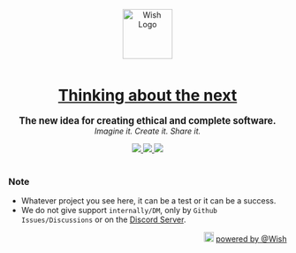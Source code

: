 <div align="center">
  <picture>
    <source srcset="https://raw.githubusercontent.com/wishware/.github/refs/heads/main/assets/images/wish-light.png" media="(prefers-color-scheme: dark)"/>
    <img 
      src="https://raw.githubusercontent.com/wishware/.github/refs/heads/main/assets/images/wish-dark.png" 
      alt="Wish Logo"
      height="90"
      loading="lazy"
      style="margin-bottom: 10px;"
    />
  </picture>
  
<h1>
  <a href="https://github.com/wishware" target="_blank" rel="noopener noreferrer">
    Thinking about the next
  </a>
</h1>
</div>

<p align="center">
  <strong style="font-size: 1.2em;">The new idea for creating ethical and complete software.</strong><br/>
  <em>Imagine it. Create it. Share it.</em>
</p>

<div align="center">
  <a aria-label="Discord" target="_blank" href="https://discord.gg/A6Vu7gYE">
    <img src="https://img.shields.io/discord/903684797560397915?color=%23e3aef0&logo=discord&style=flat-square&logoColor=fff&label=Chat">
  </a>
  <a aria-label="Followers" target="_blank" href="https://github.com/orgs/wishware">
    <img src="https://img.shields.io/github/followers/wishware?color=%23e3aef0&logo=github&style=flat-square&logoColor=fff&label=Follow">
  </a>
  <a aria-label="Community Discussions" target="_blank" href="https://github.com/orgs/wishware/discussions">
    <img src="https://img.shields.io/badge/Community-Discussions-%23e3aef0?logo=github&style=flat-square&logoColor=fff">
  </a>
</div>

<br/>

### Note
- Whatever project you see here, it can be a test or it can be a success.
- We do not give support `internally/DM`, only by `Github Issues/Discussions` or on the [Discord Server](https://discord.gg/A6Vu7gYE).

<p align="right">
  <picture>
    <source width="18px" srcset="https://raw.githubusercontent.com/wishware/.github/refs/heads/main/assets/images/wish-light.png" media="(prefers-color-scheme: dark)"/>
    <img 
      src="https://raw.githubusercontent.com/wishware/.github/refs/heads/main/assets/images/wish-dark.png" 
      alt="Wish Logo"
      width="18px"
      loading="lazy"
      style="margin-bottom: 10px;"
    />
  </picture>
  <a href="https://github.com/wishware">powered by @Wish</a>
</p>
